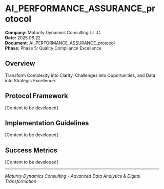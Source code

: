 ﻿# AI_PERFORMANCE_ASSURANCE_protocol

**Company:** Maturity Dynamics Consulting L.L.C.  
**Date:** 2025.06.22  
**Document:** AI_PERFORMANCE_ASSURANCE_protocol  
**Phase:** Phase 5: Quality Compliance Excellence  

## Overview
Transform Complexity into Clarity, Challenges into Opportunities, and Data into Strategic Excellence.

## Protocol Framework
[Content to be developed]

## Implementation Guidelines
[Content to be developed]

## Success Metrics
[Content to be developed]

---
*Maturity Dynamics Consulting - Advanced Data Analytics & Digital Transformation*
